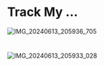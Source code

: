 # Track My ...

![IMG_20240613_205936_705](https://github.com/user-attachments/assets/6b994d85-4625-4070-b91f-c187f27eb5b5)
#
![IMG_20240613_205933_028](https://github.com/user-attachments/assets/b5ba07b4-2763-4910-9804-10197baad15e)

